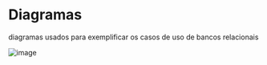 # Diagramas
diagramas usados para exemplificar os casos de uso  de bancos relacionais


![image](https://github.com/AbadePetterson/Diagramas/assets/26881234/043f992e-c5f2-4c93-baa5-9435256bf655)
